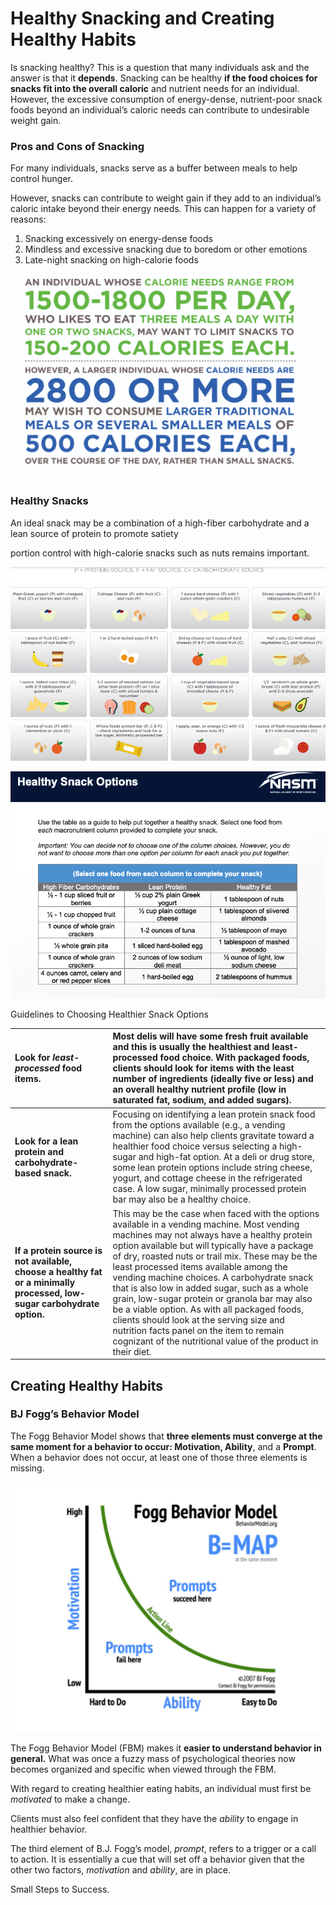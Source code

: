 # Healthy Snacking and Creating Healthy Habits

Is snacking healthy? This is a question that many individuals ask and the answer is that it **depends**. Snacking can be healthy **if the food choices for snacks fit into the overall caloric** and nutrient needs for an individual. However, the excessive consumption of energy-dense, nutrient-poor snack foods beyond an individual’s caloric needs can contribute to undesirable weight gain.

### Pros and Cons of Snacking

For many individuals, snacks serve as a buffer between meals to help control hunger.



However, snacks can contribute to weight gain if they add to an individual’s caloric intake beyond their energy needs. This can happen for a variety of reasons:

1. Snacking excessively on energy-dense foods
2. Mindless and excessive snacking due to boredom or other emotions  
3. Late-night snacking on high-calorie foods

![](../.gitbook/assets/screen-shot-2021-02-12-at-3.33.34-pm.png)

### Healthy Snacks

An ideal snack may be a combination of a high-fiber carbohydrate and a lean source of protein to promote satiety

portion control with high-calorie snacks such as nuts remains important.

![](../.gitbook/assets/screen-shot-2021-02-11-at-2.47.51-pm.png)



![](../.gitbook/assets/screen-shot-2021-02-11-at-2.48.31-pm.png)



Guidelines to Choosing Healthier Snack Options

| **Look for** _**least-processed**_ **food items.** | Most delis will have some fresh fruit available and this is usually the healthiest and least-processed food choice. With packaged foods, clients should look for items with the least number of ingredients \(ideally five or less\) and an overall healthy nutrient profile \(low in saturated fat, sodium, and added sugars\). |
| :--- | :--- |
| **Look for a lean protein and carbohydrate-based snack.** | Focusing on identifying a lean protein snack food from the options available \(e.g., a vending machine\) can also help clients gravitate toward a healthier food choice versus selecting a high-sugar and high-fat option. At a deli or drug store, some lean protein options include string cheese, yogurt, and cottage cheese in the refrigerated case. A low sugar, minimally processed protein bar may also be a healthy choice. |
| **If a protein source is not available, choose a healthy fat or a minimally processed, low-sugar carbohydrate option.** | This may be the case when faced with the options available in a vending machine. Most vending machines may not always have a healthy protein option available but will typically have a package of dry, roasted nuts or trail mix. These may be the least processed items available among the vending machine choices. A carbohydrate snack that is also low in added sugar, such as a whole grain, low-sugar protein or granola bar may also be a viable option. As with all packaged foods, clients should look at the serving size and nutrition facts panel on the item to remain cognizant of the nutritional value of the product in their diet. |



## Creating Healthy Habits

### BJ Fogg’s Behavior Model

The Fogg Behavior Model shows that **three elements must converge at the same moment for a behavior to occur: Motivation, Ability**, and a **Prompt**. When a behavior does not occur, at least one of those three elements is missing.

![](../.gitbook/assets/screen-shot-2021-02-12-at-3.00.29-pm.png)

The Fogg Behavior Model \(FBM\) makes it **easier to understand behavior in general.** What was once a fuzzy mass of psychological theories now becomes organized and specific when viewed through the FBM.

With regard to creating healthier eating habits, an individual must first be _motivated_ to make a change.

Clients must also feel confident that they have the _ability_ to engage in healthier behavior.

The third element of B.J. Fogg’s model, _prompt_, refers to a trigger or a call to action. It is essentially a cue that will set off a behavior given that the other two factors, _motivation_ and _ability_, are in place.

Small Steps to Success.



